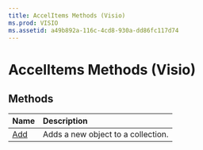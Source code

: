 ```yaml
---
title: AccelItems Methods (Visio)
ms.prod: VISIO
ms.assetid: a49b892a-116c-4cd8-930a-dd86fc117d74
---
```



# AccelItems Methods (Visio)

## Methods



|**Name**|**Description**|
|:-----|:-----|
|[Add](accelitems-add-method-visio.md)|Adds a new object to a collection.|

